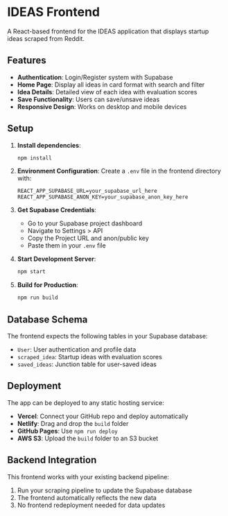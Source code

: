 # IDEAS Frontend

A React-based frontend for the IDEAS application that displays startup ideas scraped from Reddit.

## Features

- **Authentication**: Login/Register system with Supabase
- **Home Page**: Display all ideas in card format with search and filter
- **Idea Details**: Detailed view of each idea with evaluation scores
- **Save Functionality**: Users can save/unsave ideas
- **Responsive Design**: Works on desktop and mobile devices

## Setup

1. **Install dependencies**:
   ```bash
   npm install
   ```

2. **Environment Configuration**:
   Create a `.env` file in the frontend directory with:
   ```
   REACT_APP_SUPABASE_URL=your_supabase_url_here
   REACT_APP_SUPABASE_ANON_KEY=your_supabase_anon_key_here
   ```

3. **Get Supabase Credentials**:
   - Go to your Supabase project dashboard
   - Navigate to Settings > API
   - Copy the Project URL and anon/public key
   - Paste them in your `.env` file

4. **Start Development Server**:
   ```bash
   npm start
   ```

5. **Build for Production**:
   ```bash
   npm run build
   ```

## Database Schema

The frontend expects the following tables in your Supabase database:

- `User`: User authentication and profile data
- `scraped_idea`: Startup ideas with evaluation scores
- `saved_ideas`: Junction table for user-saved ideas

## Deployment

The app can be deployed to any static hosting service:

- **Vercel**: Connect your GitHub repo and deploy automatically
- **Netlify**: Drag and drop the `build` folder
- **GitHub Pages**: Use `npm run deploy`
- **AWS S3**: Upload the `build` folder to an S3 bucket

## Backend Integration

This frontend works with your existing backend pipeline:
1. Run your scraping pipeline to update the Supabase database
2. The frontend automatically reflects the new data
3. No frontend redeployment needed for data updates
